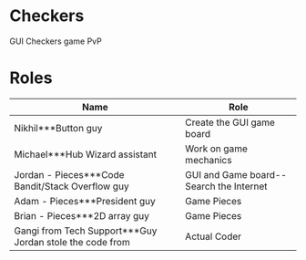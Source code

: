 Checkers
========

GUI Checkers game PvP

Roles
=====

| Name | Role  |
| ------------- | ----------- |
| Nikhil***Button guy | Create the GUI game board|
| Michael***Hub Wizard assistant| Work on game mechanics     |
| Jordan - Pieces***Code Bandit/Stack Overflow guy| GUI and Game board-- Search the Internet       |
| Adam - Pieces***President guy| Game Pieces        |
| Brian - Pieces***2D array guy | Game Pieces        |
| Gangi from Tech Support***Guy Jordan stole the code from|Actual Coder   |
